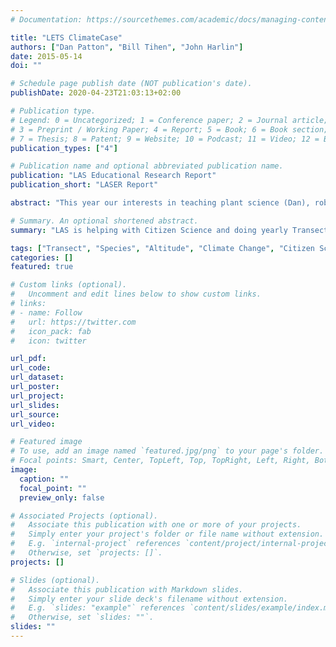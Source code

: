```yaml
---
# Documentation: https://sourcethemes.com/academic/docs/managing-content/

title: "LETS ClimateCase"
authors: ["Dan Patton", "Bill Tihen", "John Harlin"]
date: 2015-05-14
doi: ""

# Schedule page publish date (NOT publication's date).
publishDate: 2020-04-23T21:03:13+02:00

# Publication type.
# Legend: 0 = Uncategorized; 1 = Conference paper; 2 = Journal article;
# 3 = Preprint / Working Paper; 4 = Report; 5 = Book; 6 = Book section;
# 7 = Thesis; 8 = Patent; 9 = Website; 10 = Podcast; 11 = Video; 12 = Blog
publication_types: ["4"]

# Publication name and optional abbreviated publication name.
publication: "LAS Educational Research Report"
publication_short: "LASER Report"

abstract: "This year our interests in teaching plant science (Dan), robotics (Bill), and ecology-based climate research (John) came together nicely through a combination of hard work and collaboration into the creation of a ClimateCase that, with sensors, actuators, 3D-printed parts, and microcontrollers, can create ecology-in-a-box, including replicating the outside climate inside the classroom."

# Summary. An optional shortened abstract.
summary: "LAS is helping with Citizen Science and doing yearly Transect studies on species, we also wanted to build a way to simulate projected changes and see if we could assess plant survivability."

tags: ["Transect", "Species", "Altitude", "Climate Change", "Citizen Science", "Robotics", "Plant Science", "3-D Printing"]
categories: []
featured: true

# Custom links (optional).
#   Uncomment and edit lines below to show custom links.
# links:
# - name: Follow
#   url: https://twitter.com
#   icon_pack: fab
#   icon: twitter

url_pdf:
url_code:
url_dataset:
url_poster:
url_project:
url_slides:
url_source:
url_video:

# Featured image
# To use, add an image named `featured.jpg/png` to your page's folder. 
# Focal points: Smart, Center, TopLeft, Top, TopRight, Left, Right, BottomLeft, Bottom, BottomRight.
image:
  caption: ""
  focal_point: ""
  preview_only: false

# Associated Projects (optional).
#   Associate this publication with one or more of your projects.
#   Simply enter your project's folder or file name without extension.
#   E.g. `internal-project` references `content/project/internal-project/index.md`.
#   Otherwise, set `projects: []`.
projects: []

# Slides (optional).
#   Associate this publication with Markdown slides.
#   Simply enter your slide deck's filename without extension.
#   E.g. `slides: "example"` references `content/slides/example/index.md`.
#   Otherwise, set `slides: ""`.
slides: ""
---
```

